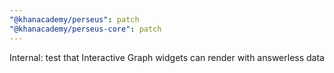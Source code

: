 ```yaml
---
"@khanacademy/perseus": patch
"@khanacademy/perseus-core": patch
---
```


Internal: test that Interactive Graph widgets can render with answerless data
